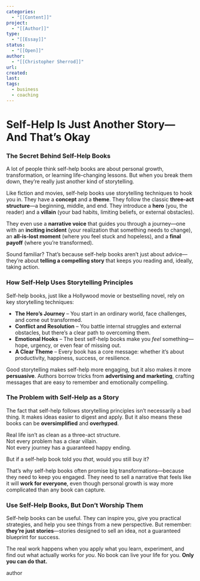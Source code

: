 ```yaml
---
categories:
  - "[[Content]]"
project:
  - "[[Author]]"
type:
  - "[[Essay]]"
status:
  - "[[Open]]"
author:
  - "[[Christopher Sherrod]]"
url: 
created:
last:
tags:
  - business
  - coaching
---
```

# **Self-Help Is Just Another Story—And That’s Okay**  

### **The Secret Behind Self-Help Books**  

A lot of people think self-help books are about personal growth, transformation, or learning life-changing lessons. But when you break them down, they’re really just another kind of storytelling.  

Like fiction and movies, self-help books use storytelling techniques to hook you in. They have a **concept** and a **theme**. They follow the classic **three-act structure**—a beginning, middle, and end. They introduce a **hero** (you, the reader) and a **villain** (your bad habits, limiting beliefs, or external obstacles).  

They even use a **narrative voice** that guides you through a journey—one with an **inciting incident** (your realization that something needs to change), an **all-is-lost moment** (where you feel stuck and hopeless), and a **final payoff** (where you’re transformed).  

Sound familiar? That’s because self-help books aren’t just about advice—they’re about **telling a compelling story** that keeps you reading and, ideally, taking action.  

### **How Self-Help Uses Storytelling Principles**  

Self-help books, just like a Hollywood movie or bestselling novel, rely on key storytelling techniques:  

- **The Hero’s Journey** – You start in an ordinary world, face challenges, and come out transformed.  
- **Conflict and Resolution** – You battle internal struggles and external obstacles, but there’s a clear path to overcoming them.  
- **Emotional Hooks** – The best self-help books make you *feel* something—hope, urgency, or even fear of missing out.  
- **A Clear Theme** – Every book has a core message: whether it’s about productivity, happiness, success, or resilience.  

Good storytelling makes self-help more engaging, but it also makes it more **persuasive**. Authors borrow tricks from **advertising and marketing**, crafting messages that are easy to remember and emotionally compelling.  

### **The Problem with Self-Help as a Story**  

The fact that self-help follows storytelling principles isn’t necessarily a bad thing. It makes ideas easier to digest and apply. But it also means these books can be **oversimplified** and **overhyped**.  

Real life isn’t as clean as a three-act structure.  
Not every problem has a clear villain.  
Not every journey has a guaranteed happy ending.  

But if a self-help book told you *that*, would you still buy it?  

That’s why self-help books often promise big transformations—because they need to keep you engaged. They need to sell a narrative that feels like it will **work for everyone**, even though personal growth is way more complicated than any book can capture.  

### **Use Self-Help Books, But Don’t Worship Them**  

Self-help books can be useful. They can inspire you, give you practical strategies, and help you see things from a new perspective. But remember: **they’re just stories**—stories designed to sell an idea, not a guaranteed blueprint for success.  

The real work happens when you apply what you learn, experiment, and find out what actually works for *you*. No book can live your life for you. **Only you can do that.**

author

